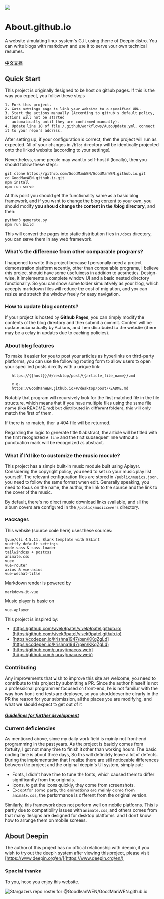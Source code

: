 ![](https://raw.githubusercontent.com/GoodManWEN/GoodManWEN.github.io/main/misc/figure.png)

# About.github.io

A website simulating linux system's GUI, using theme of Deepin distro. You can write blogs with markdown and use it to serve your own technical resumes.

#### [中文文档](https://github.com/GoodManWEN/GoodManWEN.github.io/blob/main/misc/readme_chs.md)

## Quick Start
This project is originally designed to be host on github pages. If this is the way you expect, you follow these steps 
```
1. Fork this project.
2. Goto settings page to link your website to a specified URL.
3. Start the actions manually (According to github's default policy, actions will not be started 
   automatically until they are confirmed manually).
4. Update line 18 of file /.github/workflows/AutoUpdate.yml, connect it to your repo's address.
```
After setting up, if your configuration is correct, then the project will run as expected. All of your changes in `/blog` directory will be identically projected onto the linked website (according to your settings).

Nevertheless, some people may want to self-host it (locally), then you should follow these steps:
```
git clone https://github.com/GoodManWEN/GoodManWEN.github.io.git
cd GoodManWEN.github.io.git
npm install
npm run serve
```
At this point you should get the functionality same as a basic blog framework, and if you want to change the blog content to your own, you should modify **you should change the content in the /blog directory**, and then:
```
python3 generate.py
npm run build
```
This will convert the pages into static distribution files in `/docs` directory, you can serve them in any web framework.

### What's the difference from other comparable programs?

I happened to write this project because I personally need a project demonstration platform recently, other than comparable programs, I believe this project should have some usefulness in addition to aesthetics. Design-wise, it implements a complete window UI and a basic nested directory functionality. So you can show some folder simulatively as your blog, which accepts markdown files will reduce the cost of migration, and you can resize and stretch the window freely for easy navigation.

### How to update blog contents?

If your project is hosted by **Github Pages**, you can simply modify the contents of the blog directory and then submit a commit. Content will be update automatically by Actions, and then distributed to the website (there may be a delay in updates due to caching policies).

### About blog features

To make it easier for you to post your articles as hyperlinks on third-party platforms, you can use the following routing form to allow users to open your specified posts directly with a unique link:
```
   https://{{host}}/#/desktop/post/{{article_file_name}}.md

   e.g.
   https://GoodManWEN.github.io/#/desktop/post/README.md
```

Notably that program will recursively look for the first matched file in the file structure, which means that if you have multiple files using the same file name (like README.md) but distributed in different folders, this will only match the first of them. 

If there is no match, then a 404 file will be returned.

Regarding the logic to generate title & abstract, the article will be titled with the first recognized `# line` and the first subsequent line without a punctuation mark will be recognized as abstract.

### What if I'd like to customize the music module?

This project has a simple built-in music module built using Aplayer. Considering the copyright policy, you need to set up your music play list yourself. The relevant configuration files are stored in `/public/musics.json`, you need to follow the same format when edit. Generally speaking, you need to focus on the name, the author, the link to the source and the link to the cover of the music.

By default, there's no direct music download links available, and all the album covers are configured in the `/public/musiccovers` directory.

### Packages

This website (source code here) uses these sources:
```
@vue/cli 4.5.11, Blank template with ESLint
vuetify default settings
node-sass & sass-loader
tailwindcss + postcss
animate.css
vuex
vue-router
axios & vue-axios
vue-wechat-title
```
Markdown render is powered by 
```
markdown-it-vue
```
Music player is basic on
```
vue-aplayer
```
This project is inspired by:
- [https://github.com/vivek9patel/vivek9patel.github.io](https://github.com/vivek9patel/vivek9patel.github.io)
- [https://codepen.io/Krishna1947/pen/KKgZgLd](https://codepen.io/Krishna1947/pen/KKgZgLd)
- [https://github.com/puruvj/macos-web](https://github.com/puruvj/macos-web)

### Contributing

Any improvements that wish to improve this site are welcome, you need to contribute to this project by submitting a PR. Since the author himself is not a professional programmer focused on front-end, he is not familiar with the way how front-end tests are deployed, so you shoulddescribe clearly in the PR the reason for your submission, all the places you are modifying, and what we should expect to get out of it.

##### [Guidelines for further development](https://github.com/GoodManWEN/GoodManWEN.github.io/blob/main/misc/Guidelines%20for%20further%20development.md)


### Current deficiencies

As mentioned above, since my daily work field is mainly not front-end programming in the past years. As the project is basicly comes from fortuity, I got not many time to finish it other than working hours. The basic coding time is about three days, So this will definitely leave a lot of defects. During the implementation that I realize there are still noticeable differences between the project and the original deepin's UI system, simply put:
- Fonts, I didn't have time to tune the fonts, which caused them to differ significantly from the originals.
- Icons, to get the icons quickly, they come from screenshots.
- Except for some parts, the animations are mainly come from `animate.css`, the performance is different from the original version.

Similarly, this framework does not perform well on mobile platforms. This is partly due to compatibility issues with `animate.css`, and others comes from that many designs are designed for desktop platforms, and I don't know how to arrange them on mobile screens.

## About Deepin

The author of this project has no official relationship with deepin, if you wish to try out the deepin system after viewing this project, please visit [https://www.deepin.org/en/](https://www.deepin.org/en/)

### Spacial thanks

To you, hope you enjoy this website.

![Stargazers repo roster for @GoodManWEN/GoodManWEN.github.io](https://reporoster.com/stars/GoodManWEN/GoodManWEN.github.io)
